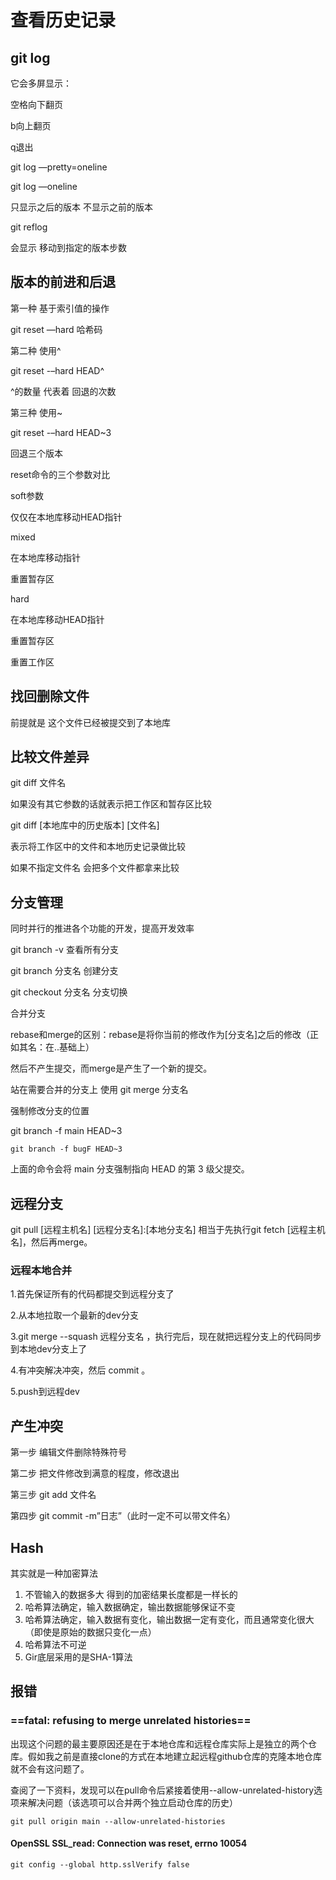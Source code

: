 # 查看历史记录

## git log

它会多屏显示：

空格向下翻页

b向上翻页

q退出

git log —pretty=oneline

git log —oneline

只显示之后的版本 不显示之前的版本

git reflog

会显示 移动到指定的版本步数

## 版本的前进和后退

第一种 基于索引值的操作

git reset —hard 哈希码

第二种 使用^

git reset -–hard HEAD^

^的数量 代表着 回退的次数

第三种 使用~

git reset -–hard HEAD~3

回退三个版本

reset命令的三个参数对比

soft参数

仅仅在本地库移动HEAD指针

mixed

在本地库移动指针

重置暂存区

hard

在本地库移动HEAD指针

重置暂存区

重置工作区

## 找回删除文件

前提就是 这个文件已经被提交到了本地库

## 比较文件差异

git diff  文件名

如果没有其它参数的话就表示把工作区和暂存区比较

git diff [本地库中的历史版本] [文件名]

表示将工作区中的文件和本地历史记录做比较

如果不指定文件名  会把多个文件都拿来比较

## 分支管理

同时并行的推进各个功能的开发，提高开发效率

git branch -v 查看所有分支

git branch 分支名  创建分支

git checkout 分支名   分支切换

合并分支

rebase和merge的区别：rebase是将你当前的修改作为[分支名]之后的修改（正如其名：在..基础上）

然后不产生提交，而merge是产生了一个新的提交。

站在需要合并的分支上 使用 git merge 分支名

强制修改分支的位置

git branch -f main HEAD~3

```
git branch -f bugF HEAD~3
```

上面的命令会将 main 分支强制指向 HEAD 的第 3 级父提交。

## 远程分支

git pull [远程主机名] [远程分支名]:[本地分支名] 相当于先执行git fetch [远程主机名]，然后再merge。

 ###  远程本地合并   

1.首先保证所有的代码都提交到远程分支了

2.从本地拉取一个最新的dev分支

3.git merge --squash 远程分支名 ，执行完后，现在就把远程分支上的代码同步到本地dev分支上了

4.有冲突解决冲突，然后 commit 。

5.push到远程dev

## 产生冲突

第一步 编辑文件删除特殊符号

第二步 把文件修改到满意的程度，修改退出

第三步 git add 文件名

第四步 git commit -m”日志”（此时一定不可以带文件名）

## Hash

其实就是一种加密算法

1. 不管输入的数据多大 得到的加密结果长度都是一样长的
2. 哈希算法确定，输入数据确定，输出数据能够保证不变
3. 哈希算法确定，输入数据有变化，输出数据一定有变化，而且通常变化很大 （即使是原始的数据只变化一点）
4. 哈希算法不可逆
5. Gir底层采用的是SHA-1算法

## 报错

### ==fatal: refusing to merge unrelated histories==

出现这个问题的最主要原因还是在于本地仓库和远程仓库实际上是独立的两个仓库。假如我之前是直接clone的方式在本地建立起远程github仓库的克隆本地仓库就不会有这问题了。

查阅了一下资料，发现可以在pull命令后紧接着使用--allow-unrelated-history选项来解决问题（该选项可以合并两个独立启动仓库的历史）
```git
git pull origin main --allow-unrelated-histories
```

#### OpenSSL SSL_read: Connection was reset, errno 10054 

```git
git config --global http.sslVerify false
```

